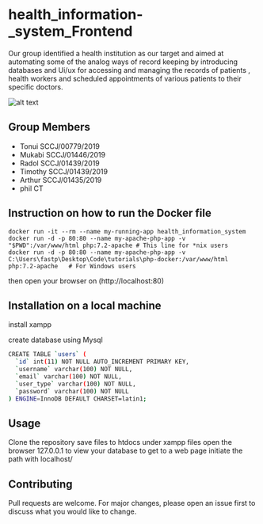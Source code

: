 # health_information-_system_Frontend
Our group identified a health institution as our target and aimed at automating some of the 
analog ways of record keeping by introducing databases and Ui/ux for 
accessing and managing the records of patients , health workers and scheduled appointments 
of various patients to their specific doctors.

![alt text](https://github.com/kennedy-mukabi/Health_Information_system/blob/main/dashboard.png?raw=true)

## Group Members
* Tonui SCCJ/00779/2019
* Mukabi SCCJ/01446/2019
* Radol SCCJ/01439/2019
* Timothy SCCJ/01439/2019
* Arthur SCCJ/01435/2019
* phil CT

## Instruction on how to run the Docker file

```
docker run -it --rm --name my-running-app health_information_system
docker run -d -p 80:80 --name my-apache-php-app -v "$PWD":/var/www/html php:7.2-apache # This line for *nix users
docker run -d -p 80:80 --name my-apache-php-app -v C:\Users\fastp\Desktop\Code\tutorials\php-docker:/var/www/html php:7.2-apache   # For Windows users
```
then open your browser on (http://localhost:80)


## Installation on a local machine

install xampp

create database using Mysql

```bash
CREATE TABLE `users` (
  `id` int(11) NOT NULL AUTO_INCREMENT PRIMARY KEY,
  `username` varchar(100) NOT NULL,
  `email` varchar(100) NOT NULL,
  `user_type` varchar(100) NOT NULL,
  `password` varchar(100) NOT NULL
) ENGINE=InnoDB DEFAULT CHARSET=latin1;
```

## Usage

Clone the repository
save files to htdocs under xampp files
open the browser 127.0.0.1 to view your database 
to get to a web page initiate the path with localhost/

## Contributing
Pull requests are welcome. For major changes, please open an issue first to discuss what you would like to change.


